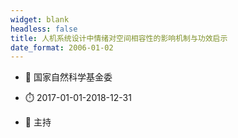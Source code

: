 ```yaml
---
widget: blank
headless: false
title: 人机系统设计中情绪对空间相容性的影响机制与功效启示
date_format: 2006-01-02
---
```



- :notebook: 国家自然科学基金委

- :stopwatch: 2017-01-01-2018-12-31

- :boy: 主持